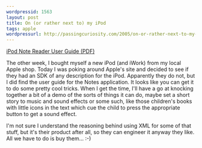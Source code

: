```yaml
---
wordpressid: 1563
layout: post
title: On (or rather next to) my iPod
tags: apple
wordpressurl: http://passingcuriosity.com/2005/on-or-rather-next-to-my-ipod/
---
```


[iPod Note Reader User Guide (PDF)][1]

The other week, I bought myself a new iPod (and iWork) from my local Apple
shop. Today I was poking around Apple's site and decided to see if they had an
SDK of any description for the iPod. Apparently they do not, but I did find the
user guide for the Notes application. It looks like you can get it to do some
pretty cool tricks. When I get the time, I'll have a go at knocking together
a bit of a demo of the sorts of things it can do, maybe set a short story to
music and sound effects or some such, like those children's books with little
icons in the text which cue the child to press the appropriate button to get
a sound effect.

I'm not sure I understand the reasoning behind using XML for some of that
stuff, but it's their product after all, so they can engineer it anyway they
like. All we have to do is buy them... :-)

[1]: http://developer.apple.com/hardware/ipod/ipodnotereader.pdf
